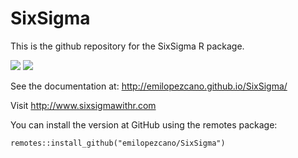 SixSigma
========
This is the github repository for the SixSigma R package.

[![](https://r-pkg.org/badges/version/SixSigma)](https://cran.r-project.org/package=SixSigma)
[![](https://cranlogs.r-pkg.org/badges/grand-total/SixSigma)](https://cran.r-project.org/package=SixSigma)

See the documentation at: http://emilopezcano.github.io/SixSigma/

Visit http://www.sixsigmawithr.com

You can install the version at GitHub using the remotes package:

```
remotes::install_github("emilopezcano/SixSigma")
```
